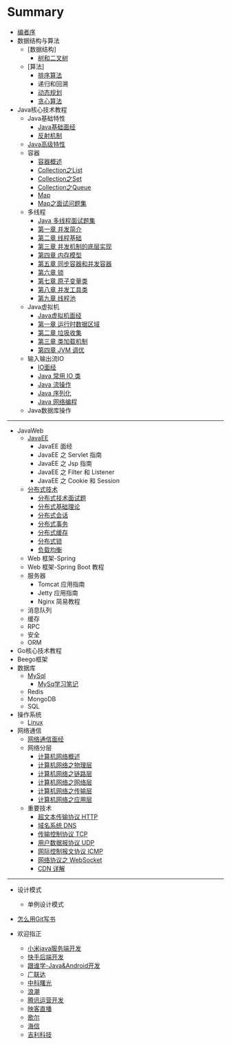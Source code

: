 # Summary

* [编者序](README.md)
* 数据结构与算法
    * [数据结构]
        * [树和二叉树](数据结构与算法/数据结构/tree.md)
    * [算法]
        * [排序算法](数据结构与算法/算法/sort.md)
        * 递归和回溯
        * [动态规划](据结构与算法/算法/dynamic.md)
        * [贪心算法](据结构与算法/算法/greedy.md)
* Java核心技术教程
    * Java基础特性
        * [Java基础面经](javacore/basics/basics.md)
        * [反射机制](javacore/basics/java反射.md)
    * [Java高级特性](javacore/advanced.md)
    * 容器
        * [容器概述](javacore/container/container.md)
        * [Collection之List](javacore/container/container-list.md)
        * [Collection之Set](javacore/container/container-set.md)
        * [Collection之Queue](javacore/container/container-queue.md)
        * [Map](javacore/container/container-map.md)
        * [Map之面试问题集](javacore/container/container-map2.md)
    * 多线程
        * [Java 多线程面试题集](javacore/concurrent/Java多线程面试题集.md)
        * [第一章 并发简介](javacore/concurrent/并发简介.md)
        * [第二章 线程基础](javacore/concurrent/线程基础.md)
        * [第三章 并发机制的底层实现](javacore/concurrent/并发机制的底层实现.md)
        * [第四章 内存模型](javacore/concurrent/内存模型.md)
        * [第五章 同步容器和并发容器](javacore/concurrent/同步容器和并发容器.md)
        * [第六章 锁](javacore/concurrent/锁.md)
        * [第七章 原子变量类](javacore/concurrent/原子变量类.md)
        * [第八章 并发工具类](javacore/concurrent/并发工具类.md)
        * [第九章 线程池](javacore/concurrent/线程池.md)
    * Java虚拟机
        * [Java虚拟机面经](javacore/jvm/jvm-interview.md)
        * [第一章 运行时数据区域](javacore/jvm/jvm-memory.md)
        * [第二章 垃圾收集](javacore/jvm/jvm-gc.md)
        * [第三章 类加载机制](javacore/jvm/jvm-class-loader.md)
        * [第四章 JVM 调优](javacore/jvm/jvm-performance.md)
    * 输入输出流IO
        * [IO面经](javacore/io/io.md)
        * [Java 常用 IO 类](javacore/io/Java常用IO类.md)
        * [Java 流操作](javacore/io/Java流操作.md)
        * [Java 序列化](javacore/io/Java序列化.md)
        * [Java 网络编程](javacore/io/Java网络编程.md)
    * Java数据库操作

-----
* JavaWeb
    * [JavaEE](javaweb/javaee.md)
        * JavaEE 面经
        * JavaEE 之 Servlet 指南
        * JavaEE 之 Jsp 指南
        * JavaEE 之 Filter 和 Listener
        * JavaEE 之 Cookie 和 Session
    * [分布式技术](javaweb/distributed/distributed.md)
        * [分布式技术面试题](javaweb/distributed/distributed.md)
        * [分布式基础理论](javaweb/distributed/distributed.md)
        * [分布式会话](javaweb/distributed/distributed.md)
        * [分布式事务](javaweb/distributed/distributed.md)
        * [分布式缓存](javaweb/distributed/distributed.md)
        * [分布式锁](javaweb/distributed/distributed.md)
        * [负载均衡](javaweb/distributed/distributed.md)
    * Web 框架-Spring
    * Web 框架-Spring Boot 教程
    * 服务器
        * Tomcat 应用指南
        * Jetty 应用指南
        * Nginx 简易教程
    * 消息队列
    * 缓存
    * RPC
    * 安全
    * ORM
* Go核心技术教程
* Beego框架
* 数据库
    * [MySql](database/database.md)
        * [MySq学习笔记](database/mysql.md)
    * Redis
    * MongoDB
    * SQL
* 操作系统
    * [Linux](linux/linux.md)
* 网络通信
    * [网络通信面经](network/network-interview.md)
    * 网络分层
        * [计算机网络概述](network/network-guide.md)
        * [计算机网络之物理层](network/network-physical.md)
        * [计算机网络之链路层](network/network-data-link.md)
        * [计算机网络之网络层](network/network-network.md)
        * [计算机网络之传输层](network/network-transport.md)
        * [计算机网络之应用层](network/network-application.md)
    * 重要技术
        * [超文本传输协议 HTTP](network/http.md)
        * [域名系统 DNS](network/dns.md)
        * [传输控制协议 TCP](network/tcp.md)
        * [用户数据报协议 UDP](network/udp.md)
        * [网际控制报文协议 ICMP](network/icmp.md)
        * [网络协议之 WebSocket](network/websocket.md)
        * [CDN 详解](network/cdn.md)

-----
* 设计模式
    * 单例设计模式

* [怎么用Git写书](怎么用Git写书.md)

* 欢迎指正

    - [小米java服务端开发](mianjing/02xiaomi.md)
    - [快手后端开发](mianjing/03kuaishou.md)
    - [跟谁学-Java&Android开发](mianjing/04gensheixue.md)
    - [广联达](mianjing/07guanglianda.md)
    - [中科曙光](mianjing/05zhongkeshuguang.md)
    - [浪潮](mianjing/08langchao.md)
    - [腾讯运营开发](mianjing/01tengxunyunyingkaifa.md)
    - [映客直播](mianjing/07yingkezhibo.md)
    - [歌尔](mianjing/06geer.md)
    - [海信](mianjing/06haixin.md)
    - [吉利科技](mianjing/09jilikeji.md)


